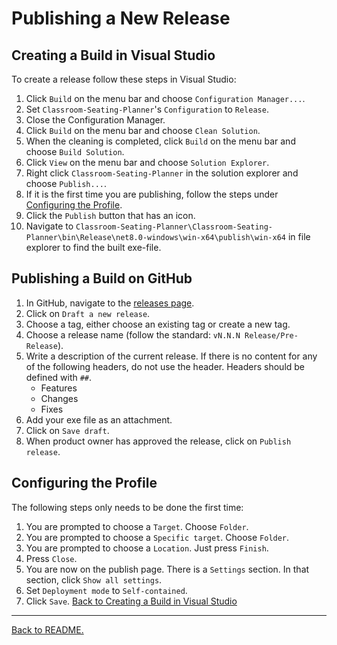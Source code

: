 # Publishing a New Release

## Creating a Build in Visual Studio

To create a release follow these steps in Visual Studio:

1. Click `Build` on the menu bar and choose `Configuration Manager...`.
2. Set `Classroom-Seating-Planner`'s `Configuration` to `Release`.
3. Close the Configuration Manager.
4. Click `Build` on the menu bar and choose `Clean Solution`.
5. When the cleaning is completed, click `Build` on the menu bar and choose `Build Solution`.
6. Click `View` on the menu bar and choose `Solution Explorer`.
7. Right click `Classroom-Seating-Planner` in the solution explorer and choose `Publish...`.
8. If it is the first time you are publishing, follow the steps under [Configuring the Profile](#configuring-the-profile).
9. Click the `Publish` button that has an icon.
10. Navigate to `Classroom-Seating-Planner\Classroom-Seating-Planner\bin\Release\net8.0-windows\win-x64\publish\win-x64` in file explorer to find the built exe-file.

## Publishing a Build on GitHub

1. In GitHub, navigate to the [releases page](https://github.com/NTIG-Uppsala/Classroom-Seating-Planner/releases).
2. Click on `Draft a new release`.
3. Choose a tag, either choose an existing tag or create a new tag.
4. Choose a release name (follow the standard: `vN.N.N Release/Pre-Release`).
5. Write a description of the current release. If there is no content for any of the following headers, do not use the header. Headers should be defined with `##`.
    - Features
    - Changes
    - Fixes
6. Add your exe file as an attachment.
7. Click on `Save draft`.
8. When product owner has approved the release, click on `Publish release`.

## Configuring the Profile

The following steps only needs to be done the first time:

1. You are prompted to choose a `Target`. Choose `Folder`.
2. You are prompted to choose a `Specific target`. Choose `Folder`.
3. You are prompted to choose a `Location`. Just press `Finish`.
4. Press `Close`.
5. You are now on the publish page. There is a `Settings` section. In that section, click `Show all settings`.
6. Set `Deployment mode` to `Self-contained`.
7. Click `Save`.
   [Back to Creating a Build in Visual Studio](#creating-a-build-in-visual-studio)

---

[Back to README.](../README.md)
